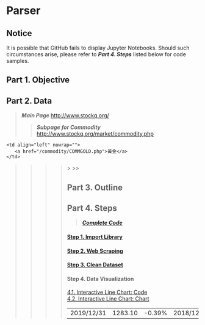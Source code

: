# Parser
## Notice
It is possible that GitHub fails to display Jupyter Notebooks. Should such circumstances arise, please refer to ***Part 4. Steps*** listed below for code samples.

## Part 1. Objective

## Part 2. Data
> ***Main Page*** http://www.stockq.org/
>> ***Subpage for Commodity*** http://www.stockq.org/market/commodity.php
>>> 
    <td align="left" nowrap="">
       <a href="/commodity/COMMGOLD.php">黃金</a>
    </td>

>>>> <table class="indexpagetable">
>>>>> <tr class="row1">
>>>>>> 
<td align="center">2019/12/31</td>
<td align="center">1283.10</td>
<td align="center"><span class="changedown">-0.39</span>%</td>
<td align="center">2018/12/18</td>
<td align="center">1250.10</td>
<td align="center"><span class="changeup">0.30</span>%</td>
</tr>




## Part 3. Outline

## Part 4. Steps
> [***Complete Code***](https://nbviewer.jupyter.org/github/lclh813/Parser/blob/master/5_CompleteCode.ipynb)
#### [Step 1. Import Library](https://nbviewer.jupyter.org/github/lclh813/Parser/blob/master/1_ImportLibrary.ipynb)
#### [Step 2. Web Scraping](https://nbviewer.jupyter.org/github/lclh813/Parser/blob/master/2_WebScraping.ipynb)
#### [Step 3. Clean Dataset](https://nbviewer.jupyter.org/github/lclh813/Parser/blob/master/3_CleanDataset.ipynb)
#### Step 4. Data Visualization
[4.1. Interactive Line Chart: Code](https://nbviewer.jupyter.org/github/lclh813/Parser/blob/master/4_DataVisualization.ipynb)  
[4.2. Interactive Line Chart: Chart](https://htmlpreview.github.io/?https://github.com/lclh813/Parser/blob/master/4_InteractiveLineChart.html)
